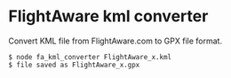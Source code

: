 FlightAware kml converter
=========================

Convert KML file from FlightAware.com to GPX file format.

```
$ node fa_kml_converter FlightAware_x.kml 
$ file saved as FlightAware_x.gpx
```
